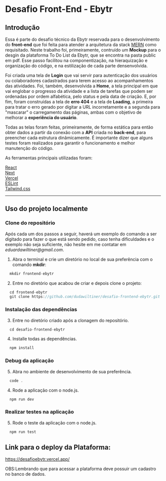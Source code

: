 
# Desafio Front-End - Ebytr

## Introdução

Essa é parte do desafio técnico da Ebytr reservada para o desenvolvimento do **front-end** que foi feita para atender a arquitetura da stack [MERN](https://www.mongodb.com/mern-stack) como requisitado. Neste trabalho foi, primeiramente, contruído um **Mockup** para o desgin da plataforma To Do List da Ebytr, que se encontra na pasta public em pdf. Esse passo facilitou na componentização, na hieraquização e organização do código, e na estilização de cada parte densenvolvida.

Foi criada uma tela de **Login** que vai servir para autenticação dos usuários ou colaboradores cadastrados para terem acesso ao acompanhamentos das atividades. Foi, também, desenvolvida a **Home**, a tela principal em que vai englobar o progresso da atividade e a lista de tarefas que podem ser ordenadas por ordem alfabética, pelo status e pela data de criação. E, por fim, foram construídas a tela de **erro 404** e a tela de **Loading**, a primeira para tratar o erro gerado por digitar a URL incorretamente e a segunda para "mascarar" o carregamento das páginas, ambas com o objetivo de melhorar a **experiência do usuário**. 

Todas as telas foram feitas, primeiramente, de forma estática para então obter dados a partir da conexão com a **API** criada no **back-end**, para preencher cada estrutura dinâmicamente. É importante dizer que alguns testes foram realizados para garantir o funcionamento e melhor manutenção do código.

As ferramentas principais utilizadas foram:

[React](https://reactjs.org/)<br>
[Next](https://nextjs.org/)<br>
[Vercel](https://vercel.com/)<br>
[ESLint](https://eslint.org/)<br>
[Tailwind.css](https://tailwindcss.com/)<br>

---

## Uso do projeto localmente

### Clone do repositório

Após cada um dos passos a seguir, haverá um exemplo do comando a ser digitado para fazer o que está sendo pedido, caso tenha dificuldades e o exemplo não seja suficiente, não hesite em me contatar em _eduardawiltiner@gmail.com_.

1. Abra o terminal e crie um diretório no local de sua preferência com o comando **mkdir**:
```javascript
  mkdir frontend-ebytr
```

2. Entre no diretório que acabou de criar e depois clone o projeto:
```javascript
  cd frontend-ebytr
  git clone https://github.com/dudawiltiner/desafio-frontend-ebytr.git
```

### Instalação das dependências

3. Entre no diretório criado após a clonagem do repositório.
```javascript
  cd desafio-frontend-ebytr
```

4. Installe todas as dependências.
```javascript
  npm install
```
### Debug da aplicação

5. Abra no ambiente de desenvolvimento de sua preferência.
```javascript
  code .
```

4. Rode a aplicação com o node.js.
```javascript
  npm run dev
```

### Realizar testes na aplicação

5. Rode o teste da aplicação com o node.js.
```javascript
  npm run test
```
## Link para o deploy da Plataforma:
https://desafioebytr.vercel.app/

OBS:Lembrando que para acessar a plataforma deve possuir um cadastro no banco de dados.
